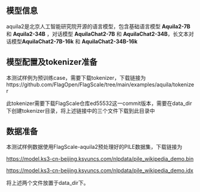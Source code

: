 ## 模型信息

aquila2是北京人工智能研究院开源的语言模型，包含基础语言模型 **Aquila2-7B** 和 **Aquila2-34B** ，对话模型 **AquilaChat2-7B** 和 **AquilaChat2-34B**，长文本对话模型**AquilaChat2-7B-16k** 和 **AquilaChat2-34B-16k**

## 模型配置及tokenizer准备

本测试样例为预训练case，需要下载tokenizer，下载链接为https://github.com/FlagOpen/FlagScale/tree/main/examples/aquila/tokenizer

此tokenizer需要下载FlagScale仓库ed55532这一commit版本，需要在data_dir下创建tokenizer目录，将上述链接中的三个文件下载到此目录中

## 数据准备

本测试样例数据使用FlagScale-aquila2预处理好的PILE数据集，下载链接为

https://model.ks3-cn-beijing.ksyuncs.com/nlpdata/pile_wikipedia_demo.bin

https://model.ks3-cn-beijing.ksyuncs.com/nlpdata/pile_wikipedia_demo.idx

将上述两个文件放置于data_dir下。
